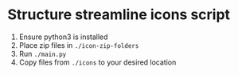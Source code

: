 # Structure streamline icons script

1. Ensure python3 is installed
2. Place zip files in `./icon-zip-folders`
3. Run `./main.py`
4. Copy files from `./icons` to your desired location
